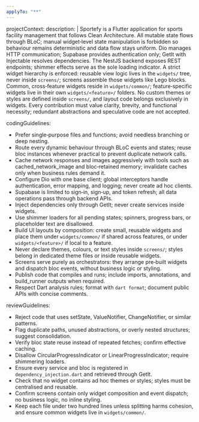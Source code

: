 ```yaml
---
applyTo: "**"
---
```


projectContext:
description: |
Sportefy is a Flutter application for sports facility management that follows Clean Architecture. All mutable state flows through BLoC; manual widget‑level state manipulation is forbidden so behaviour remains deterministic and data flow stays uniform. Dio manages HTTP communication; Supabase provides authentication only; GetIt with Injectable resolves dependencies. The NestJS backend exposes REST endpoints; shimmer effects serve as the sole loading indicator. A strict widget hierarchy is enforced: reusable view logic lives in the `widgets/` tree, never inside `screens/`; screens assemble those widgets like Lego blocks. Common, cross‑feature widgets reside in `widgets/common/`; feature‑specific widgets live in their own `widgets/<feature>/` folders. No custom themes or styles are defined inside `screens/`, and layout code belongs exclusively in widgets. Every contribution must value clarity, brevity, and functional necessity; redundant abstractions and speculative code are not accepted.

codingGuidelines:

- Prefer single‑purpose files and functions; avoid needless branching or deep nesting.
- Route every dynamic behaviour through BLoC events and states; reuse bloc instances whenever practical to prevent duplicate network calls.
- Cache network responses and images aggressively with tools such as cached_network_image and bloc‑retained memory; invalidate caches only when business rules demand it.
- Configure Dio with one base client; global interceptors handle authentication, error mapping, and logging; never create ad hoc clients.
- Supabase is limited to sign‑in, sign‑up, and token refresh; all data operations pass through backend APIs.
- Inject dependencies only through GetIt; never create services inside widgets.
- Use shimmer loaders for all pending states; spinners, progress bars, or placeholder text are disallowed.
- Build UI layouts by composition: create small, reusable widgets and place them under `widgets/common/` if shared across features, or under `widgets/<feature>/` if local to a feature.
- Never declare themes, colours, or text styles inside `screens/`; styles belong in dedicated theme files or inside reusable widgets.
- Screens serve purely as orchestrators: they arrange pre‑built widgets and dispatch bloc events, without business logic or styling.
- Publish code that compiles and runs; include imports, annotations, and build_runner outputs when required.
- Respect Dart analysis rules; format with `dart format`; document public APIs with concise comments.

reviewGuidelines:

- Reject code that uses setState, ValueNotifier, ChangeNotifier, or similar patterns.
- Flag duplicate paths, unused abstractions, or overly nested structures; suggest consolidation.
- Verify bloc state reuse instead of repeated fetches; confirm effective caching.
- Disallow CircularProgressIndicator or LinearProgressIndicator; require shimmering loaders.
- Ensure every service and bloc is registered in `dependency_injection.dart` and retrieved through GetIt.
- Check that no widget contains ad hoc themes or styles; styles must be centralised and reusable.
- Confirm screens contain only widget composition and event dispatch; no business logic, no inline styling.
- Keep each file under two hundred lines unless splitting harms cohesion, and ensure common widgets live in `widgets/common/`.
